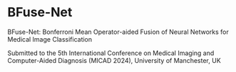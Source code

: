 # BFuse-Net

BFuse-Net: Bonferroni Mean Operator-aided Fusion of Neural Networks for Medical Image Classification

Submitted to the 5th International Conference on Medical Imaging and Computer-Aided Diagnosis (MICAD 2024), University of Manchester, UK
